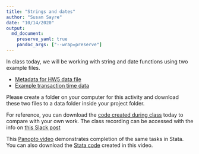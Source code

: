 ```yaml
---
title: "Strings and dates"
author: "Susan Sayre"
date: "10/14/2020"
output: 
  md_document:
    preserve_yaml: true
    pandoc_args: ["--wrap=preserve"]
---
```


In class today, we will be working with string and date functions using two example files.

-   [Metadata for HW5 data file](/docs/ACSDT1Y2019.B02001_metadata_2020-10-09T060941.csv)
-   [Example transaction time data](/docs/transaction_dates.csv)

Please create a folder on your computer for this activity and download these two files to a data folder inside your project folder.

For reference, you can download the [code created during class](/docs/strings_and_dates.Rmd) today to compare with your own work. The class recording can be accessed with the info on [this Slack post](https://smi-eco280-02-202101.slack.com/archives/C019JD2AK7H/p1602701266000800)

This [Panopto video](https://smith.hosted.panopto.com/Panopto/Pages/Viewer.aspx?id=0358738c-1707-4de2-9f35-ac550121c2e6) demonstrates completion of the same tasks in Stata. You can also download the [Stata code](/docs/strings_and_dates.do) created in this video.
